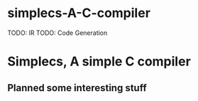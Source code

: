 # simplecs-A-C-compiler

TODO: IR
TODO: Code Generation

# Simplecs, A simple C compiler
## Planned some interesting stuff
